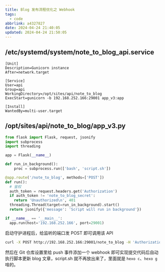 ```yaml
---
title: Blog 发布流程优化之 Webhook
tags:
  - code
abbrlink: a4327827
date: 2024-04-24 21:40:05
updated: 2024-04-24 21:50:05
---
```

## /etc/systemd/system/note_to_blog_api.service

```systemd
[Unit]
Description=Gunicorn instance
After=network.target

[Service]
User=api
Group=api
WorkingDirectory=/opt/sites/api/note_to_blog
ExecStart=gunicorn -b 192.168.252.166:29001 app_v3:app

[Install]
WantedBy=multi-user.target
```

## /opt/sites/api/note_to_blog/app_v3.py

```python
from flask import Flask, request, jsonify
import subprocess
import threading

app = Flask(__name__)

def run_in_background():
    proc = subprocess.run(['bash', 'script.sh'])

@app.route('/note_to_blog', methods=['POST'])
def run():
  # 鉴权
  auth_token = request.headers.get('Authorization')
  if auth_token != 'note_to_blog_secret':
    return 'Unauthorized\n', 401
  threading.Thread(target=run_in_background).start()
  return jsonify({'message': 'Script will run in background'})

if __name__ == '__main__':
  app.run(host='192.168.252.166', port=29001)
```

启动守护进程后，给监听的端口发 POST 即可调用该 API

```bash
curl -X POST http://192.168.252.166:29001/note_to_blog -H 'Authorization: note_to_blog_secret'
```

然后在 Git 仓库设置里给 push 事件添加一个 webhook 即可实现提交代码后自动执行脚本更新 blog 文章，script.sh 就不再放出来了，里面就是 `hexo c`、`hexo g` 啥的。
